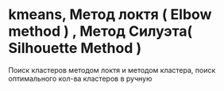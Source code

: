 # kmeans, Метод локтя ( Elbow method ) , Метод Силуэта( Silhouette Method )
Поиск кластеров методом локтя и методом кластера, поиск оптимального кол-ва кластеров в ручную
